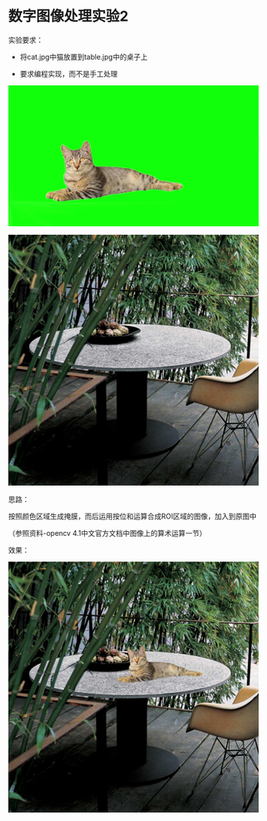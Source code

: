 # 数字图像处理实验2

实验要求：

- 将cat.jpg中猫放置到table.jpg中的桌子上

- 要求编程实现，而不是手工处理

![cat](https://github.com/shudorcl/D-I-P/blob/main/DIP2/cat.jpg)

![table](https://github.com/shudorcl/D-I-P/blob/main/DIP2/table.jpg)

思路：

按照颜色区域生成掩膜，而后运用按位和运算合成ROI区域的图像，加入到原图中

（参照资料-opencv 4.1中文官方文档中图像上的算术运算一节）

效果：

![catable_hsv](https://github.com/shudorcl/D-I-P/blob/main/DIP2/catontable_hsv.png)


